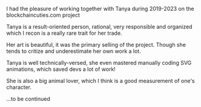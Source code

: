 I had the pleasure of working together with Tanya during 2019-2023 on the blockchaincuties.com project

Tanya is a result-oriented person, rational, very responsible and organized which I recon is a really rare trait for her trade.

Her art is beautiful, it was the primary selling of the project. Though she tends to critize and underestimate her own work a lot.

Tanya is well technically-versed, she even mastered manually coding SVG animations, which saved devs a lot of work!

She is also a big animal lover, which I think is a good measurement of one's character.

...to be continued
